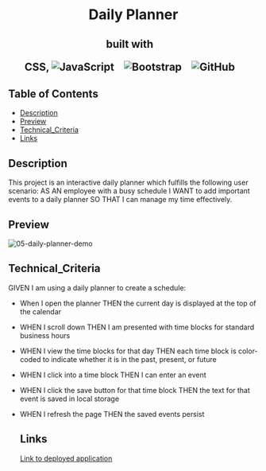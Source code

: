 <h1 align ="center"> Daily Planner </h1>

<h2 align="center">built with  &nbsp;&nbsp;

  
  CSS,  ![JavaScript](https://img.shields.io/badge/javascript-%23323330.svg?style=for-the-badge&logo=javascript&logoColor=%23F7DF1E) &nbsp;&nbsp;
![Bootstrap](https://img.shields.io/badge/bootstrap-%23563D7C.svg?style=for-the-badge&logo=bootstrap&logoColor=white) &nbsp;&nbsp;
![GitHub](https://img.shields.io/badge/github-%23121011.svg?style=for-the-badge&logo=github&logoColor=white) &nbsp;&nbsp;
</h2>

  ## Table of Contents

  * [Description](#description)
  * [Preview](#preview)
  * [Technical_Criteria](#technical_criteria)
  * [Links](#links)
  

  ## Description
  
This project is an interactive daily planner which fulfills the following user scenario: AS AN employee with a busy schedule I WANT to add important events to a daily planner
SO THAT I can manage my time effectively.


  ## Preview
  
  ![05-daily-planner-demo](https://user-images.githubusercontent.com/86173119/146276479-07d03955-1389-4b64-9a72-4a0a1abb54b3.gif)



   ## Technical_Criteria 
  GIVEN I am using a daily planner to create a schedule:
  
- When I open the planner THEN the current day is displayed at the top of the calendar
- WHEN I scroll down THEN I am presented with time blocks for standard business hours
- WHEN I view the time blocks for that day THEN each time block is color-coded to indicate whether it is in the past, present, or future
- WHEN I click into a time block THEN I can enter an event
- WHEN I click the save button for that time block THEN the text for that event is saved in local storage
- WHEN I refresh the page THEN the saved events persist

  ## Links
  [Link to deployed application](https://izztnkr.github.io/Daily-Planner/) &nbsp;&nbsp;
  

  


